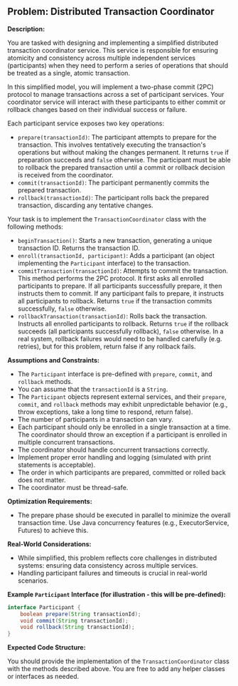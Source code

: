 ## Problem: Distributed Transaction Coordinator

**Description:**

You are tasked with designing and implementing a simplified distributed transaction coordinator service. This service is responsible for ensuring atomicity and consistency across multiple independent services (participants) when they need to perform a series of operations that should be treated as a single, atomic transaction.

In this simplified model, you will implement a two-phase commit (2PC) protocol to manage transactions across a set of participant services. Your coordinator service will interact with these participants to either commit or rollback changes based on their individual success or failure.

Each participant service exposes two key operations:

*   `prepare(transactionId)`:  The participant attempts to prepare for the transaction. This involves tentatively executing the transaction's operations but without making the changes permanent. It returns `true` if preparation succeeds and `false` otherwise.  The participant must be able to rollback the prepared transaction until a commit or rollback decision is received from the coordinator.
*   `commit(transactionId)`: The participant permanently commits the prepared transaction.
*   `rollback(transactionId)`: The participant rolls back the prepared transaction, discarding any tentative changes.

Your task is to implement the `TransactionCoordinator` class with the following methods:

*   `beginTransaction()`: Starts a new transaction, generating a unique transaction ID. Returns the transaction ID.
*   `enroll(transactionId, participant)`:  Adds a participant (an object implementing the `Participant` interface) to the transaction.
*   `commitTransaction(transactionId)`: Attempts to commit the transaction.  This method performs the 2PC protocol. It first asks all enrolled participants to prepare. If all participants successfully prepare, it then instructs them to commit. If any participant fails to prepare, it instructs all participants to rollback. Returns `true` if the transaction commits successfully, `false` otherwise.
*   `rollbackTransaction(transactionId)`: Rolls back the transaction.  Instructs all enrolled participants to rollback. Returns `true` if the rollback succeeds (all participants successfully rollback), `false` otherwise. In a real system, rollback failures would need to be handled carefully (e.g. retries), but for this problem, return false if any rollback fails.

**Assumptions and Constraints:**

*   The `Participant` interface is pre-defined with `prepare`, `commit`, and `rollback` methods.
*   You can assume that the `transactionId` is a `String`.
*   The `Participant` objects represent external services, and their `prepare`, `commit`, and `rollback` methods may exhibit unpredictable behavior (e.g., throw exceptions, take a long time to respond, return false).
*   The number of participants in a transaction can vary.
*   Each participant should only be enrolled in a single transaction at a time. The coordinator should throw an exception if a participant is enrolled in multiple concurrent transactions.
*   The coordinator should handle concurrent transactions correctly.
*   Implement proper error handling and logging (simulated with print statements is acceptable).
*   The order in which participants are prepared, committed or rolled back does not matter.
*   The coordinator must be thread-safe.

**Optimization Requirements:**

*   The prepare phase should be executed in parallel to minimize the overall transaction time.  Use Java concurrency features (e.g., ExecutorService, Futures) to achieve this.

**Real-World Considerations:**

*   While simplified, this problem reflects core challenges in distributed systems: ensuring data consistency across multiple services.
*   Handling participant failures and timeouts is crucial in real-world scenarios.

**Example `Participant` Interface (for illustration - this will be pre-defined):**

```java
interface Participant {
    boolean prepare(String transactionId);
    void commit(String transactionId);
    void rollback(String transactionId);
}
```

**Expected Code Structure:**

You should provide the implementation of the `TransactionCoordinator` class with the methods described above. You are free to add any helper classes or interfaces as needed.
